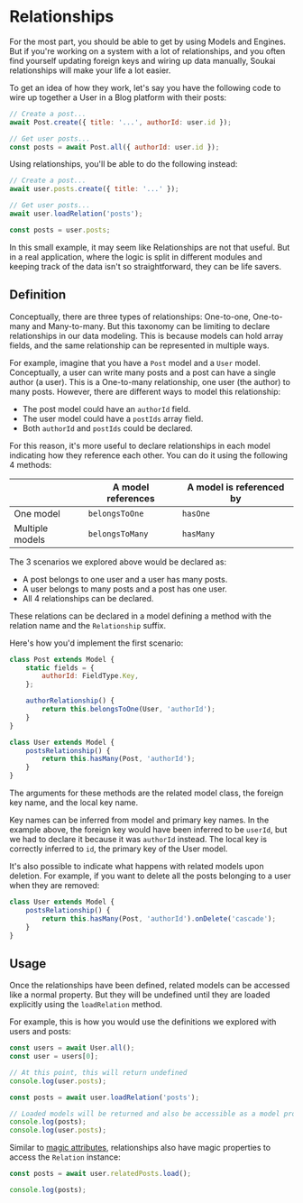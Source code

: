 # Relationships

For the most part, you should be able to get by using Models and Engines. But if you're working on a system with a lot of relationships, and you often find yourself updating foreign keys and wiring up data manually, Soukai relationships will make your life a lot easier.

To get an idea of how they work, let's say you have the following code to wire up together a User in a Blog platform with their posts:

```js
// Create a post...
await Post.create({ title: '...', authorId: user.id });

// Get user posts...
const posts = await Post.all({ authorId: user.id });
```

Using relationships, you'll be able to do the following instead:

```js
// Create a post...
await user.posts.create({ title: '...' });

// Get user posts...
await user.loadRelation('posts');

const posts = user.posts;
```

In this small example, it may seem like Relationships are not that useful. But in a real application, where the logic is split in different modules and keeping track of the data isn't so straightforward, they can be life savers.

## Definition

Conceptually, there are three types of relationships: One-to-one, One-to-many and Many-to-many. But this taxonomy can be limiting to declare relationships in our data modeling. This is because models can hold array fields, and the same relationship can be represented in multiple ways.

For example, imagine that you have a `Post` model and a `User` model. Conceptually, a user can write many posts and a post can have a single author (a user). This is a One-to-many relationship, one user (the author) to many posts. However, there are different ways to model this relationship:

- The post model could have an `authorId` field.
- The user model could have a `postIds` array field.
- Both `authorId` and `postIds` could be declared.

For this reason, it's more useful to declare relationships in each model indicating how they reference each other. You can do it using the following 4 methods:

|                 | A model references | A model is referenced by |
| --------------- | ------------------ | ------------------------ |
| One model       | `belongsToOne`     | `hasOne`                 |
| Multiple models | `belongsToMany`    | `hasMany`                |

The 3 scenarios we explored above would be declared as:

- A post belongs to one user and a user has many posts.
- A user belongs to many posts and a post has one user.
- All 4 relationships can be declared.

These relations can be declared in a model defining a method with the relation name and the `Relationship` suffix.

Here's how you'd implement the first scenario:

```js
class Post extends Model {
    static fields = {
        authorId: FieldType.Key,
    };

    authorRelationship() {
        return this.belongsToOne(User, 'authorId');
    }
}

class User extends Model {
    postsRelationship() {
        return this.hasMany(Post, 'authorId');
    }
}
```

The arguments for these methods are the related model class, the foreign key name, and the local key name.

Key names can be inferred from model and primary key names. In the example above, the foreign key would have been inferred to be `userId`, but we had to declare it because it was `authorId` instead. The local key is correctly inferred to `id`, the primary key of the User model.

It's also possible to indicate what happens with related models upon deletion. For example, if you want to delete all the posts belonging to a user when they are removed:

```js
class User extends Model {
    postsRelationship() {
        return this.hasMany(Post, 'authorId').onDelete('cascade');
    }
}
```

## Usage

Once the relationships have been defined, related models can be accessed like a normal property. But they will be undefined until they are loaded explicitly using the `loadRelation` method.

For example, this is how you would use the definitions we explored with users and posts:

```js
const users = await User.all();
const user = users[0];

// At this point, this will return undefined
console.log(user.posts);

const posts = await user.loadRelation('posts');

// Loaded models will be returned and also be accessible as a model property
console.log(posts);
console.log(user.posts);
```

Similar to [magic attributes](./models.md#magic-attributes), relationships also have magic properties to access the `Relation` instance:

```js
const posts = await user.relatedPosts.load();

console.log(posts);
```

